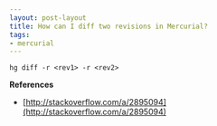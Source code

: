 ```yaml
---
layout: post-layout
title: How can I diff two revisions in Mercurial?
tags:
- mercurial
---
```


    hg diff -r <rev1> -r <rev2>

**References**  

- [http://stackoverflow.com/a/2895094](http://stackoverflow.com/a/2895094)

